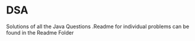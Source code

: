 # DSA
Solutions of all the Java Questions
.Readme for individual problems can be found in the Readme Folder
